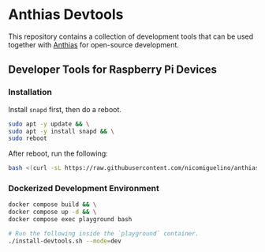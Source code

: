 # Anthias Devtools

This repository contains a collection of development tools that can be used together with
[Anthias][1] for open-source development.


## Developer Tools for Raspberry Pi Devices

### Installation

Install `snapd` first, then do a reboot.

```bash
sudo apt -y update && \
sudo apt -y install snapd && \
sudo reboot
```

After reboot, run the following:

```bash
bash <(curl -sL https://raw.githubusercontent.com/nicomiguelino/anthias-devtools/main/install-devtools.sh)
```

### Dockerized Development Environment

```bash
docker compose build && \
docker compose up -d && \
docker compose exec playground bash
```

```bash
# Run the following inside the `playground` container.
./install-devtools.sh --mode=dev
```



[1]: https://github.com/Screenly/Anthias
